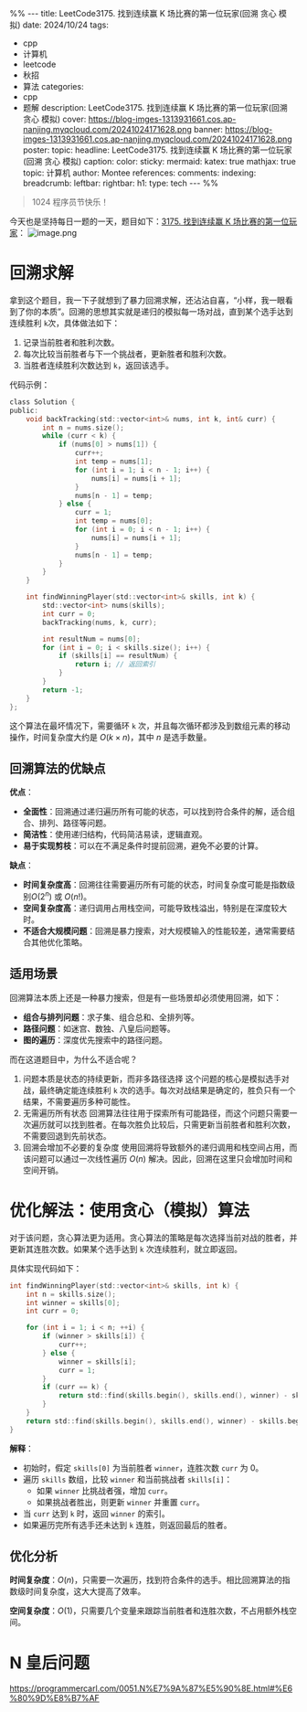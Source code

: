 %% ---
title: LeetCode3175. 找到连续赢 K 场比赛的第一位玩家(回溯 贪心 模拟)
date: 2024/10/24
tags:
  - cpp
  - 计算机
  - leetcode
  - 秋招
  - 算法
categories:
  - cpp
  - 题解
description: LeetCode3175. 找到连续赢 K 场比赛的第一位玩家(回溯 贪心 模拟)
cover: https://blog-imges-1313931661.cos.ap-nanjing.myqcloud.com/20241024171628.png
banner: https://blog-imges-1313931661.cos.ap-nanjing.myqcloud.com/20241024171628.png
poster:
  topic: 
  headline: LeetCode3175. 找到连续赢 K 场比赛的第一位玩家(回溯 贪心 模拟)
  caption: 
  color: 
sticky: 
mermaid: 
katex: true
mathjax: true
topic: 计算机
author: Montee
references: 
comments: 
indexing: 
breadcrumb: 
leftbar: 
rightbar: 
h1: 
type: tech
--- %%

> 1024 程序员节快乐！

今天也是坚持每日一题的一天，题目如下：[3175. 找到连续赢 K 场比赛的第一位玩家](https://leetcode.cn/problems/find-the-first-player-to-win-k-games-in-a-row/?envType=daily-question&envId=2024-10-24)：
![image.png](https://blog-imges-1313931661.cos.ap-nanjing.myqcloud.com/20241024172953.png)

# 回溯求解

拿到这个题目，我一下子就想到了暴力回溯求解，还沾沾自喜，“小样，我一眼看到了你的本质”。回溯的思想其实就是递归的模拟每一场对战，直到某个选手达到连续胜利 `k`次，具体做法如下：
1. 记录当前胜者和胜利次数。
2. 每次比较当前胜者与下一个挑战者，更新胜者和胜利次数。
3. 当胜者连续胜利次数达到 `k`，返回该选手。

代码示例：
```C
class Solution {
public:
    void backTracking(std::vector<int>& nums, int k, int& curr) {
        int n = nums.size();
        while (curr < k) {
            if (nums[0] > nums[1]) {
                curr++;
                int temp = nums[1];
                for (int i = 1; i < n - 1; i++) {
                    nums[i] = nums[i + 1];
                }
                nums[n - 1] = temp;
            } else {
                curr = 1;
                int temp = nums[0];
                for (int i = 0; i < n - 1; i++) {
                    nums[i] = nums[i + 1];
                }
                nums[n - 1] = temp;
            }
        }
    }

    int findWinningPlayer(std::vector<int>& skills, int k) {
        std::vector<int> nums(skills);
        int curr = 0;
        backTracking(nums, k, curr);

        int resultNum = nums[0];
        for (int i = 0; i < skills.size(); i++) {
            if (skills[i] == resultNum) {
                return i; // 返回索引
            }
        }
        return -1;
    }
};
```

这个算法在最坏情况下，需要循环 `k` 次，并且每次循环都涉及到数组元素的移动操作，时间复杂度大约是 $O(k×n)$，其中  $n$ 是选手数量。

## 回溯算法的优缺点

**优点**：
- **全面性**：回溯通过递归遍历所有可能的状态，可以找到符合条件的解，适合组合、排列、路径等问题。
- **简洁性**：使用递归结构，代码简洁易读，逻辑直观。
- **易于实现剪枝**：可以在不满足条件时提前回溯，避免不必要的计算。

**缺点**：
- **时间复杂度高**：回溯往往需要遍历所有可能的状态，时间复杂度可能是指数级别$O(2^n)$ 或 $O(n!)$。
- **空间复杂度高**：递归调用占用栈空间，可能导致栈溢出，特别是在深度较大时。
- **不适合大规模问题**：回溯是暴力搜索，对大规模输入的性能较差，通常需要结合其他优化策略。

## 适用场景

回溯算法本质上还是一种暴力搜索，但是有一些场景却必须使用回溯，如下：

- **组合与排列问题**：求子集、组合总和、全排列等。
- **路径问题**：如迷宫、数独、八皇后问题等。
- **图的遍历**：深度优先搜索中的路径问题。


而在这道题目中，为什么不适合呢？

1. 问题本质是状态的持续更新，而非多路径选择
	这个问题的核心是模拟选手对战，最终确定能连续胜利 `k` 次的选手。每次对战结果是确定的，胜负只有一个结果，不需要遍历多种可能性。
2. 无需遍历所有状态
	回溯算法往往用于探索所有可能路径，而这个问题只需要一次遍历就可以找到胜者。在每次胜负比较后，只需更新当前胜者和胜利次数，不需要回退到先前状态。
3. 回溯会增加不必要的复杂度
	使用回溯将导致额外的递归调用和栈空间占用，而该问题可以通过一次线性遍历 $O(n)$ 解决。因此，回溯在这里只会增加时间和空间开销。

# 优化解法：使用贪心（模拟）算法

对于该问题，贪心算法更为适用。贪心算法的策略是每次选择当前对战的胜者，并更新其连胜次数。如果某个选手达到 `k` 次连续胜利，就立即返回。

具体实现代码如下：

```C
int findWinningPlayer(std::vector<int>& skills, int k) {
    int n = skills.size();
    int winner = skills[0];
    int curr = 0;

    for (int i = 1; i < n; ++i) {
        if (winner > skills[i]) {
            curr++;
        } else {
            winner = skills[i];
            curr = 1;
        }
        if (curr == k) {
            return std::find(skills.begin(), skills.end(), winner) - skills.begin();
        }
    }
    return std::find(skills.begin(), skills.end(), winner) - skills.begin();
}

```

**解释**：

- 初始时，假定 `skills[0]` 为当前胜者 `winner`，连胜次数 `curr` 为 0。
- 遍历 `skills` 数组，比较 `winner` 和当前挑战者 `skills[i]`：
    - 如果 `winner` 比挑战者强，增加 `curr`。
    - 如果挑战者胜出，则更新 `winner` 并重置 `curr`。
- 当 `curr` 达到 `k` 时，返回 `winner` 的索引。
- 如果遍历完所有选手还未达到 `k` 连胜，则返回最后的胜者。

## 优化分析

**时间复杂度**：$O(n)$，只需要一次遍历，找到符合条件的选手。相比回溯算法的指数级时间复杂度，这大大提高了效率。

**空间复杂度**：$O(1)$，只需要几个变量来跟踪当前胜者和连胜次数，不占用额外栈空间。


# N 皇后问题

https://programmercarl.com/0051.N%E7%9A%87%E5%90%8E.html#%E6%80%9D%E8%B7%AF

